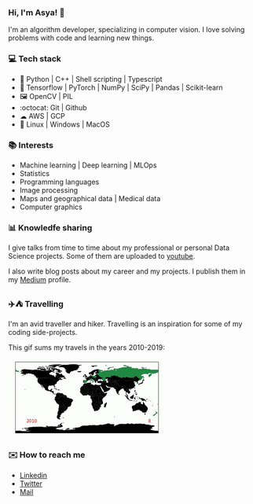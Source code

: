 ### Hi, I'm Asya! 👋

I'm an algorithm developer, specializing in computer vision. I love solving problems with code and learning new things.

### 💻 Tech stack
* 🐍 Python | C++ | Shell scripting | Typescript
* 🧠 Tensorflow | PyTorch | NumPy | SciPy | Pandas | Scikit-learn
* 🖼️ OpenCV | PIL
* :octocat: Git | Github
* ☁ AWS | GCP
* :floppy_disk: Linux | Windows | MacOS

### 📚 Interests
* Machine learning | Deep learning | MLOps
* Statistics
* Programming languages
* Image processing
* Maps and geographical data | Medical data
* Computer graphics

### 📊 Knowledfe sharing
I give talks from time to time about my professional or personal Data Science projects. Some of them are uploaded to 
[youtube](https://www.youtube.com/playlist?list=PLytd8wshHHh9Tf53tyG58R3cpuwFChVzz).

I also write blog posts about my career and my projects. I publish them in my [Medium](https://medium.com/@asyafru) profile.

### ✈️⛺ Travelling
I'm an avid traveller and hiker. Travelling is an inspiration for some of my coding side-projects.

This gif sums my travels in the years 2010-2019:

![](where_was_i_2010_2019.gif)

### ✉️ How to reach me
* [Linkedin](https://www.linkedin.com/in/asya-frumkin/)
* [Twitter](https://twitter.com/asya_fru/)
* [Mail](mailto:asyafru@gmail.com)
